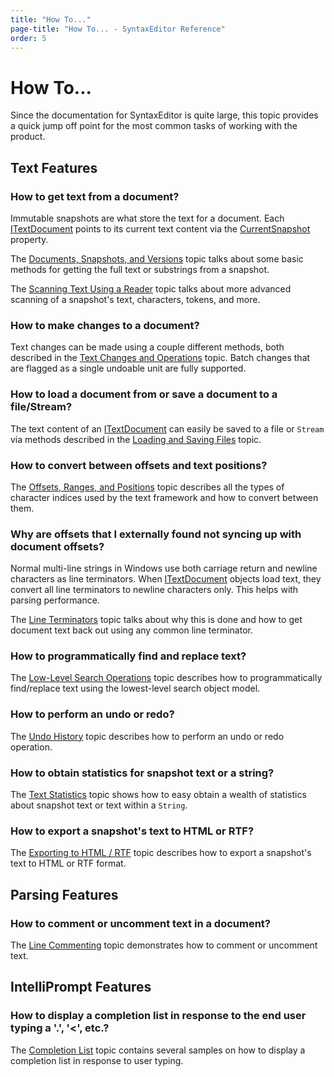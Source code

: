 ```yaml
---
title: "How To..."
page-title: "How To... - SyntaxEditor Reference"
order: 5
---
```

# How To...

Since the documentation for SyntaxEditor is quite large, this topic provides a quick jump off point for the most common tasks of working with the product.

## Text Features

### How to get text from a document?

Immutable snapshots are what store the text for a document.  Each [ITextDocument](xref:ActiproSoftware.Text.ITextDocument) points to its current text content via the [CurrentSnapshot](xref:ActiproSoftware.Text.ITextDocument.CurrentSnapshot) property.

The [Documents, Snapshots, and Versions](text-parsing/core-text/documents-snapshots-versions.md) topic talks about some basic methods for getting the full text or substrings from a snapshot.

The [Scanning Text Using a Reader](text-parsing/core-text/scanning-text.md) topic talks about more advanced scanning of a snapshot's text, characters, tokens, and more.

### How to make changes to a document?

Text changes can be made using a couple different methods, both described in the [Text Changes and Operations](text-parsing/core-text/text-changes.md) topic.  Batch changes that are flagged as a single undoable unit are fully supported.

### How to load a document from or save a document to a file/Stream?

The text content of an [ITextDocument](xref:ActiproSoftware.Text.ITextDocument) can easily be saved to a file or `Stream` via methods described in the [Loading and Saving Files](text-parsing/core-text/loading-saving-files.md) topic.

### How to convert between offsets and text positions?

The [Offsets, Ranges, and Positions](text-parsing/core-text/offsets-ranges-positions.md) topic describes all the types of character indices used by the text framework and how to convert between them.

### Why are offsets that I externally found not syncing up with document offsets?

Normal multi-line strings in Windows use both carriage return and newline characters as line terminators.  When [ITextDocument](xref:ActiproSoftware.Text.ITextDocument) objects load text, they convert all line terminators to newline characters only.  This helps with parsing performance.

The [Line Terminators](text-parsing/core-text/line-terminators.md) topic talks about why this is done and how to get document text back out using any common line terminator.

### How to programmatically find and replace text?

The [Low-Level Search Operations](text-parsing/advanced-text/searching.md) topic describes how to programmatically find/replace text using the lowest-level search object model.

### How to perform an undo or redo?

The [Undo History](text-parsing/advanced-text/undo-history.md) topic describes how to perform an undo or redo operation.

### How to obtain statistics for snapshot text or a string?

The [Text Statistics](text-parsing/advanced-text/statistics.md) topic shows how to easy obtain a wealth of statistics about snapshot text or text within a `String`.

### How to export a snapshot's text to HTML or RTF?

The [Exporting to HTML / RTF](text-parsing/advanced-text/exporting.md) topic describes how to export a snapshot's text to HTML or RTF format.

## Parsing Features

### How to comment or uncomment text in a document?

The [Line Commenting](text-parsing/advanced-text/line-commenting.md) topic demonstrates how to comment or uncomment text.

## IntelliPrompt Features

### How to display a completion list in response to the end user typing a '.', '<', etc.?

The [Completion List](user-interface/intelliprompt/completion-list.md) topic contains several samples on how to display a completion list in response to user typing.
